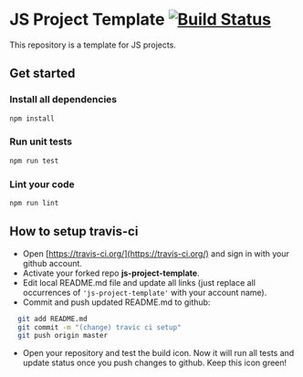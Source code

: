 # JS Project Template [![Build Status](https://travis-ci.org/avg206/js-project-template.svg?branch=master)](https://travis-ci.org/avg206/js-project-template)

This repository is a template for JS projects.

## Get started ##

### Install all dependencies

```bash
npm install
```

### Run unit tests

```bash
npm run test
```

### Lint your code

```bash
npm run lint
```

## How to setup travis-ci
* Open [https://travis-ci.org/](https://travis-ci.org/) and sign in with your github account.
* Activate your forked repo **js-project-template**.
* Edit local README.md file and update all links (just replace all occurrences of `'js-project-template'` with your account name).
* Commit and push updated README.md to github:
```bash
  git add README.md
  git commit -m "(change) travic ci setup"
  git push origin master
```
* Open your repository and test the build icon. Now it will run all tests and update status once you push changes to github. Keep this icon green!